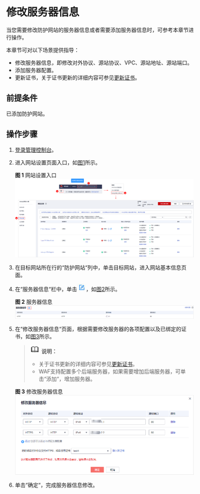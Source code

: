 # 修改服务器信息<a name="waf_01_0001"></a>

当您需要修改防护网站的服务器信息或者需要添加服务器信息时，可参考本章节进行操作。

本章节可对以下场景提供指导：

-   修改服务器信息，即修改对外协议、源站协议、VPC、源站地址、源站端口。
-   添加服务器配置。
-   更新证书，关于证书更新的详细内容可参见[更新证书](zh-cn_topic_0125242652.md)。

## 前提条件<a name="section2256777914731"></a>

已添加防护网站。

## 操作步骤<a name="section99661953135418"></a>

1.  [登录管理控制台](https://console.huaweicloud.com/?locale=zh-cn)。
2.  进入网站设置页面入口，如[图1](#waf_01_0002_fig172535820151)所示。

    **图 1**  网站设置入口<a name="waf_01_0002_fig172535820151"></a>  
    ![](figures/网站设置入口.png "网站设置入口")

3.  在目标网站所在行的“防护网站“列中，单击目标网站，进入网站基本信息页面。
4.  在“服务器信息“栏中，单击![](figures/icon-edit.jpg)，如[图2](#fig165215137120)所示。

    **图 2**  服务器信息<a name="fig165215137120"></a>  
    ![](figures/服务器信息.png "服务器信息")

5.  在“修改服务器信息“页面，根据需要修改服务器的各项配置以及已绑定的证书，如[图3](#fig828241818418)所示。

    >![](public_sys-resources/icon-note.gif) **说明：** 
    >-   关于证书更新的详细内容可参见[更新证书](zh-cn_topic_0125242652.md)。
    >-   WAF支持配置多个后端服务器，如果需要增加后端服务器，可单击“添加“，增加服务器。

    **图 3**  修改服务器信息<a name="fig828241818418"></a>  
    ![](figures/修改服务器信息.png "修改服务器信息")

6.  单击“确定“，完成服务器信息修改。

